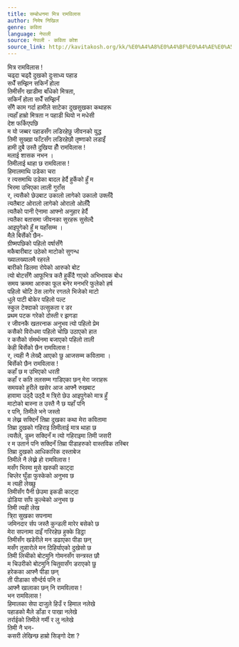 ```yaml
---
title: सम्बोधनमा मित्र रामविलास
author: निमेष निखिल
genre: कविता
language: नेपाली
source: नेपाली - कविता कोश
source_link: http://kavitakosh.org/kk/%E0%A4%A8%E0%A4%BF%E0%A4%AE%E0%A5%87%E0%A4%B7_%E0%A4%A8%E0%A4%BF%E0%A4%96%E0%A4%BF%E0%A4%B2
---
```


मित्र रामविलास !  
चढ्दा चढ्दै दुखको दुःसाध्य पहाड  
सधैँ सम्झिन सकिनँ होला  
तिमीसँग खाडीमा बाँधेको मित्रता,  
सकिनँ होला सधैँ सम्झिनँ  
सँगै काम गर्दा हामीले साटेका दुखसुखका कथाहरू  
त्यहाँ हाम्रो मित्रता न पहाडी थियो न मधेसी  
देश फर्किएपछि  
म यो जब्बर पहाडसँग लडिरहेछु जीवनको युद्ध  
तिमी सुख्खा फाँटसँग लडिरहेछौ तृष्णाको लडाइँ  
हामी दुबै उस्तै दुखिया हौँ रामविलास !  
मलाई शासक नभन ।  
तिमीलाई थाहा छ रामविलास !  
हिमालमाथि उडेका चरा  
र त्यसमाथि उडेका बादल हेर्दै हुर्केको हुँ म  
भिरमा उभिएका लाली गुराँस  
र, त्यसैको छेउबाट उकालो लागेको उकालो उक्लँदै  
त्यतैबाट ओरालो लागेको ओरालो ओर्लँदै  
त्यतैको पानी ऐनामा आफ्नो अनुहार हेर्दै  
त्यतैका बतासमा जीवनका सुरहरू सुसेल्दै  
आइपुगेको हुँ म यहाँसम्म ।  
मैले बिर्सेको छैन-  
ग्रीष्मपछिको पहिलो वर्षासँगै  
मकैबारीबाट उठेको माटोको सुगन्ध  
ख्यालख्यालमै रहरले  
बारीको डिलमा रोपेको आरुको बोट  
त्यो बोटसँगै आफूभित्र कतै हुर्कँदै गएको अभिभावक बोध  
समय क्रममा आरुका फूल बनेर मनभरि फुलेको हर्ष  
पहिलो चोटि ठेस लागेर रगतले भिजेको माटो  
धुले पाटी बोकेर पहिलो पल्ट  
स्कुल टेक्दाको उत्सुकता र डर  
प्रथम पटक गरेको दोस्ती र झगडा  
र जीवनकै खतरनाक अनुभव त्यो पहिलो प्रेम  
कसैको विरोधमा पहिलो चोछि उठाएको हात  
र कसैको र्समर्थनमा बजाएको पहिलो ताली  
केही बिर्सेको छैन रामविलास !  
र, त्यही नै लेख्दै आएको छु आजसम्म कवितामा ।  
बिर्सेको छैन रामविलास !  
कहाँ छ म उभिएको धरती  
कहाँ र कति तलसम्म गाडिएका छन् मेरा जराहरू  
समयको हुरीले खसेर आज आफ्नै रुखबाट  
हावामा उठ्दै उठ्दै म त्रि्रो छेउ आइपुगेको मात्र हुँ  
माटोको बास्ना त उस्तै नै छ यहाँ पनि  
र पनि, तिमीले भने जस्तो  
म लेख्न सक्दिनँ तिम्रा दुखका कथा मेरा कवितामा  
तिम्रा दुखको गहिराइ तिमीलाई मात्र थाहा छ  
त्यसैले, डुब्न सक्दिनँ म त्यो गहिराइमा तिमी जसरी  
र म उतार्न पनि सक्दिनँ तिम्रा पीडाहरुको वास्तविक तस्बिर  
तिम्रा दुखको आधिकारिक दस्ताबेज  
तिमीले नै लेख्ने हो रामविलास !  
मसँग भिरमा मुसे खरुकी काट्दा  
चिप्लेर घुँडा फुस्केको अनुभव छ  
म त्यही लेख्छु  
तिमीसँग पैनी छेउमा इकडी काट्दा  
ढोडिया साँप कुल्चेको अनुभव छ  
तिमी त्यही लेख  
त्रि्रा सुखका सपनामा  
जमिनदार र्सप जस्तै कुन्डली मारेर बसेको छ  
मेरा सपनामा दाइँ गरिरहेछ हुक्के डिट्ठा  
तिमीसँग खडेरीले मन डढाएका पीडा छन्  
मसँग तुसारोले मन ठिहिर्याएको दुखेसो छ  
तिमी लिचीको बोटमुनि गोमनसँग सन्त्रस्त छौ  
म चिउरीको बोटमुनि चितुवासँग डराएको छु  
हरेकका आफ्नै पीडा छन्  
ती पीडाका सौर्न्दर्य पनि त  
आफ्नै खालाका छन् नि रामविलास !  
भन रामविलास !  
हिमालका सेपा दाजुले हिउँ र हिमाल नलेखे  
पहाडको मैले डाँडा र पाखा नलेखे  
तर्राईको तिमीले गर्मी र लु नलेखे  
तिमी नै भन-  
कसरी लेखिन्छ हाम्रो सिङ्गो देश ?

